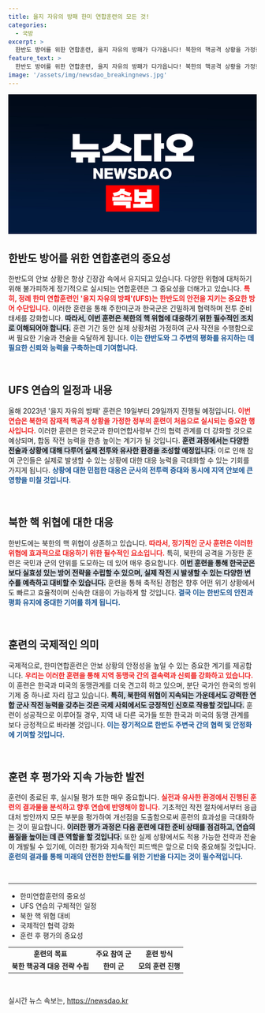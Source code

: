 ```yaml
---
title: 을지 자유의 방패 한미 연합훈련의 모든 것!
categories:
  - 국방
excerpt: >
  한반도 방어를 위한 연합훈련, 을지 자유의 방패가 다가옵니다! 북한의 핵공격 상황을 가정한 정부 훈련이 처음으로 실시되며, 안보 긴장감이 고조되고 있습니다. 이 소식, 자세히 알아보세요!
feature_text: >
  한반도 방어를 위한 연합훈련, 을지 자유의 방패가 다가옵니다! 북한의 핵공격 상황을 가정한 정부 훈련이 처음으로 실시되며, 안보 긴장감이 고조되고 있습니다. 이 소식, 자세히 알아보세요!
image: '/assets/img/newsdao_breakingnews.jpg'
---
```


<p><img src="/assets/img/newsdao_breakingnews.jpg" alt="koreaapp 속보" /></p>

<h2 data-ke-size="size26">한반도 방어를 위한 연합훈련의 중요성</h2>

<p data-ke-size="size16">한반도의 안보 상황은 항상 긴장감 속에서 유지되고 있습니다. 다양한 위협에 대처하기 위해 불가피하게 정기적으로 실시되는 연합훈련은 그 중요성을 더해가고 있습니다. <b><span style="color: #ee2323;">특히, 정례 한미 연합훈련인 '을지 자유의 방패'(UFS)는 한반도의 안전을 지키는 중요한 방어 수단입니다.</span></b> 이러한 훈련을 통해 주한미군과 한국군은 긴밀하게 협력하며 전투 준비태세를 강화합니다. <b><span style="background-color: #21538527;">따라서, 이번 훈련은 북한의 핵 위협에 대응하기 위한 필수적인 조치로 이해되어야 합니다.</span></b> 훈련 기간 동안 실제 상황처럼 가정하여 군사 작전을 수행함으로써 필요한 기술과 전술을 숙달하게 됩니다. <b><span style="color: #1a5490;">이는 한반도와 그 주변의 평화를 유지하는 데 필요한 신뢰와 능력을 구축하는데 기여합니다.</span></b></p>

<p data-ke-size="size16">&nbsp;</p>

<h2 data-ke-size="size26">UFS 연습의 일정과 내용</h2>

<p data-ke-size="size16">올해 2023년 '을지 자유의 방패' 훈련은 19일부터 29일까지 진행될 예정입니다. <b><span style="color: #ee2323;">이번 연습은 북한의 잠재적 핵공격 상황을 가정한 정부의 훈련이 처음으로 실시되는 중요한 행사입니다.</span></b> 이러한 훈련은 한국군과 한미연합사령부 간의 협력 관계를 더 강화할 것으로 예상되며, 합동 작전 능력을 한층 높이는 계기가 될 것입니다. <b><span style="background-color: #21538527;">훈련 과정에서는 다양한 전술과 상황에 대해 다루어 실제 전투와 유사한 환경을 조성할 예정입니다.</span></b> 이로 인해 참여 군인들은 실제로 발생할 수 있는 상황에 대한 대응 능력을 극대화할 수 있는 기회를 가지게 됩니다. <b><span style="color: #1a5490;">상황에 대한 민첩한 대응은 군사의 전투력 증대와 동시에 지역 안보에 큰 영향을 미칠 것입니다.</span></b></p>

<p data-ke-size="size16">&nbsp;</p>

<h2 data-ke-size="size26">북한 핵 위협에 대한 대응</h2>

<p data-ke-size="size16">한반도에는 북한의 핵 위협이 상존하고 있습니다. <b><span style="color: #ee2323;">따라서, 정기적인 군사 훈련은 이러한 위협에 효과적으로 대응하기 위한 필수적인 요소입니다.</span></b> 특히, 북한의 공격을 가정한 훈련은 국민과 군의 안위를 도모하는 데 있어 매우 중요합니다. <b><span style="background-color: #21538527;">이번 훈련을 통해 한국군은 보다 실효성 있는 방어 전략을 수립할 수 있으며, 실제 작전 시 발생할 수 있는 다양한 변수를 예측하고 대비할 수 있습니다.</span></b> 훈련을 통해 축적된 경험은 향후 어떤 위기 상황에서도 빠르고 효율적이며 신속한 대응이 가능하게 할 것입니다. <b><span style="color: #1a5490;">결국 이는 한반도의 안전과 평화 유지에 중대한 기여를 하게 됩니다.</span></b></p>

<p data-ke-size="size16">&nbsp;</p>

<h2 data-ke-size="size26">훈련의 국제적인 의미</h2>

<p data-ke-size="size16">국제적으로, 한미연합훈련은 안보 상황의 안정성을 높일 수 있는 중요한 계기를 제공합니다. <b><span style="color: #ee2323;">우리는 이러한 훈련을 통해 지역 동맹국 간의 결속력과 신뢰를 강화하고 있습니다.</span></b> 이 훈련은 한국과 미국의 동맹관계를 더욱 견고히 하고 있으며, 분단 국가인 한국의 방위 기제 중 하나로 자리 잡고 있습니다. <b><span style="background-color: #21538527;">특히, 북한의 위협이 지속되는 가운데서도 강력한 연합 군사 작전 능력을 갖추는 것은 국제 사회에서도 긍정적인 신호로 작용할 것입니다.</span></b> 훈련이 성공적으로 이루어질 경우, 지역 내 다른 국가들 또한 한국과 미국의 동맹 관계를 보다 긍정적으로 바라볼 것입니다. <b><span style="color: #1a5490;">이는 장기적으로 한반도 주변국 간의 협력 및 안정화에 기여할 것입니다.</span></b></p>

<p data-ke-size="size16">&nbsp;</p>

<h2 data-ke-size="size26">훈련 후 평가와 지속 가능한 발전</h2>

<p data-ke-size="size16">훈련이 종료된 후, 실시될 평가 또한 매우 중요합니다. <b><span style="color: #ee2323;">실전과 유사한 환경에서 진행된 훈련의 결과물을 분석하고 향후 연습에 반영해야 합니다.</span></b> 기초적인 작전 절차에서부터 응급 대처 방안까지 모든 부분을 평가하여 개선점을 도출함으로써 훈련의 효과성을 극대화하는 것이 필요합니다. <b><span style="background-color: #21538527;">이러한 평가 과정은 다음 훈련에 대한 준비 상태를 점검하고, 연습의 품질을 높이는 데 큰 역할을 할 것입니다.</span></b> 또한 실제 상황에서도 적용 가능한 전략과 전술이 개발될 수 있기에, 이러한 평가와 지속적인 피드백은 앞으로 더욱 중요해질 것입니다. <b><span style="color: #1a5490;">훈련의 결과를 통해 미래의 안전한 한반도를 위한 기반을 다지는 것이 필수적입니다.</span></b></p>

<p data-ke-size="size16">&nbsp;</p>

<hr />

<ul>
  <li>한미연합훈련의 중요성</li>
  <li>UFS 연습의 구체적인 일정</li>
  <li>북한 핵 위협 대비</li>
  <li>국제적인 협력 강화</li>
  <li>훈련 후 평가의 중요성</li>
</ul>

<table>
  <tbody>
    <tr>
      <td style="text-align: center; height: 17px;"><b>훈련의 목표</b></td>
      <td style="text-align: center; height: 17px;"><b>주요 참여 군</b></td>
      <td style="text-align: center; height: 17px;"><b>훈련 방식</b></td>
    </tr>
    <tr>
      <td style="text-align: center; height: 17px;"><b>북한 핵공격 대응 전략 수립</b></td>
      <td style="text-align: center; height: 17px;"><b>한미 군 </b></td>
      <td style="text-align: center; height: 17px;"><b>모의 훈련 진행</b></td>
    </tr>
  </tbody>
</table> 

<p data-ke-size="size16">&nbsp;</p>
실시간 뉴스 속보는, <a href="https://newsdao.kr" rel="dofollow">https://newsdao.kr</a>


